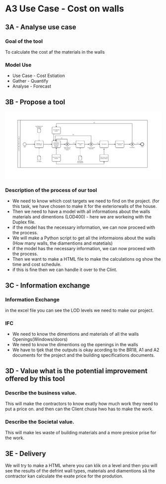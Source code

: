 # A3 Use Case - Cost on walls
## 3A - Analyse use case
### Goal of the tool
To calculate the cost af the materials in the walls
### Model Use
* Use Case - Cost Estiation
* Gather - Quantify
* Analyse - Forecast

## 3B - Propose a tool
![image](https://github.com/AnjaHolmquist/Assignment-A3/blob/main/BPMN%202.0.png)
### Description of the process of our tool
- We need to know which cost targets we need to find on the project. (for this task, we have chosen to make it for the exteriorwalls of the house.
- Then we need to have a model with all informations about the walls materials and dimentions (LOD400) - here we are workeing with the Duplex file.
- if the model has the necessary information, we can now proceed with the process.
- We will make a Python script to get all the informaions about the walls (How many walls, the diamentions and matetials)
- if the model has the necessary information, we can now proceed with the process.
- Then we want to make a HTML file to make the calculations og show the time and cost schedule.
- if this is fine then we can handle it over to the Clint.

## 3C - Information exchange
### Information Exchange
in the excel file you can see the LOD levels we need to make our project.

### IFC 
- We need to know the dimentions and materials of all the walls
Openings(Windows/doors) 
- We need to know the dimentions og the openings in the walls
- We have to tjek that the outputs is okay acording to the BR18, A1 and A2 documents for the project and the building specifications documents.

## 3D - Value what is the potential improvement offered by this tool
### Describe the business value.
This will make the contractors to know exatly how much work they need to put a price on. and then can the Client chuse hwo has to make the work.
### Describe the Societal value.
This will make les waste of building materials and a more presice prise for the work. 

## 3E - Delivery
We will try to make a HTML where you can klik on a level and then you will see the results of the defrint wall types, materials and diamentions så the contractor kan calculate the exate price for the prodution.
